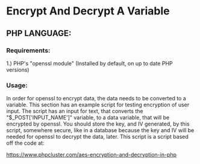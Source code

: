 # Encrypt And Decrypt A Variable

## PHP LANGUAGE:

### Requirements:
1.) PHP's "openssl module" (Installed by default, on up to date PHP versions)

### Usage:
In order for openssl to encrypt data, the data needs to be converted to a variable.
This section has an example script for testing encryption of user input. The script has an input for text, that converts the "$_POST['INPUT_NAME']" variable, to a data variable, that will be encrypted by openssl. You should store the key, and IV generated, by this script, somewhere secure, like in a database because the key and IV will be needed for openssl to decrypt the data, later. This script is a script based off the code at:

https://www.phpcluster.com/aes-encryption-and-decryption-in-php

